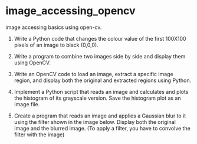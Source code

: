 # image_accessing_opencv
image accessing basics using open-cv.
1. Write a Python code that changes the colour value of the first 100X100 pixels of an image to black (0,0,0).

2. Write a program to combine two images side by side and display them using OpenCV.

3. Write an OpenCV code to load an image, extract a specific image region, and display both the original and extracted regions using Python.

4. Implement a Python script that reads an image and calculates and plots the histogram of its grayscale version. Save the histogram plot as an image file.

5. Create a program that reads an image and applies a Gaussian blur to it using the filter shown in the image below. Display both the original image and the blurred image. (To apply a filter, you have to convolve the filter with the image)
